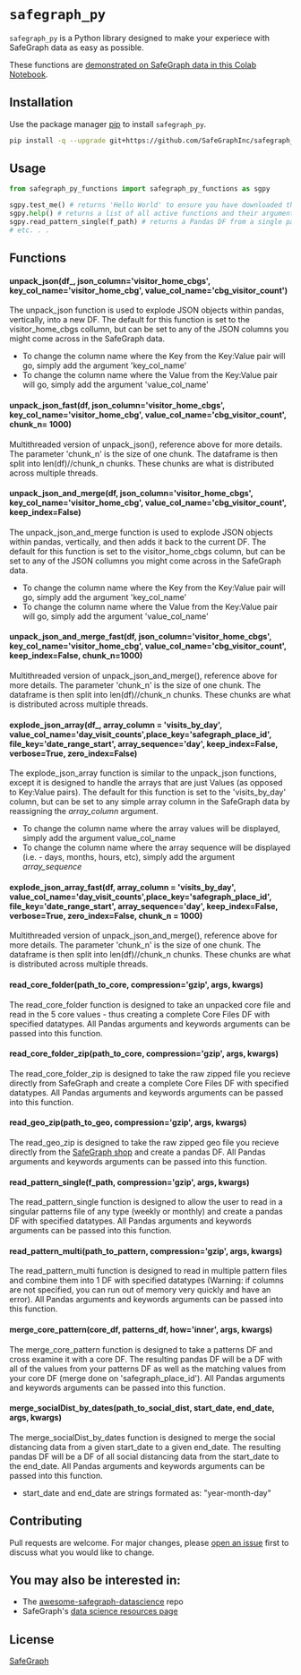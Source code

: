 # `safegraph_py`

`safegraph_py` is a Python library designed to make your experiece with SafeGraph data as easy as possible.

These functions are [demonstrated on SafeGraph data in this Colab Notebook](https://colab.research.google.com/drive/1V7hnyYuY_dUXQEPkCMZkgMuBFQV4iA_4?usp=sharing). 

## Installation

Use the package manager [pip](https://pip.pypa.io/en/stable/) to install `safegraph_py`.

```bash
pip install -q --upgrade git+https://github.com/SafeGraphInc/safegraph_py
```

## Usage

```python
from safegraph_py_functions import safegraph_py_functions as sgpy

sgpy.test_me() # returns 'Hello World' to ensure you have downloaded the library
sgpy.help() # returns a list of all active functions and their arguments in the safegraph_py library
sgpy.read_pattern_single(f_path) # returns a Pandas DF from a single patterns file
# etc. . . 
```

## Functions

#### unpack_json(df_, json_column='visitor_home_cbgs', key_col_name='visitor_home_cbg', value_col_name='cbg_visitor_count')

The unpack_json function is used to explode JSON objects within pandas, vertically, into a new DF. The default for this function is set to the visitor_home_cbgs collumn, but can be set to any of the JSON columns you might come across in the SafeGraph data. 
<br>
* To change the column name where the Key from the Key:Value pair will go, simply add the argument 'key_col_name'
* To change the column name where the Value from the Key:Value pair will go, simply add the argument 'value_col_name'

#### unpack_json_fast(df, json_column='visitor_home_cbgs', key_col_name='visitor_home_cbg', value_col_name='cbg_visitor_count', chunk_n= 1000)
Multithreaded version of unpack_json(), reference above for more details. The parameter 'chunk_n' is the size of one chunk. The dataframe is then split into len(df)//chunk_n chunks. These chunks are what is distributed across multiple threads. 

#### unpack_json_and_merge(df, json_column='visitor_home_cbgs', key_col_name='visitor_home_cbg', value_col_name='cbg_visitor_count', keep_index=False)

The unpack_json_and_merge function is used to explode JSON objects within pandas, vertically, and then adds it back to the current DF. The default for this function is set to the visitor_home_cbgs column, but can be set to any of the JSON collumns you might come across in the SafeGraph data.
<br>
* To change the column name where the Key from the Key:Value pair will go, simply add the argument 'key_col_name'
* To change the column name where the Value from the Key:Value pair will go, simply add the argument 'value_col_name'

#### unpack_json_and_merge_fast(df, json_column='visitor_home_cbgs', key_col_name='visitor_home_cbg', value_col_name='cbg_visitor_count', keep_index=False, chunk_n=1000)
Multithreaded version of unpack_json_and_merge(), reference above for more details. The parameter 'chunk_n' is the size of one chunk. The dataframe is then split into len(df)//chunk_n chunks. These chunks are what is distributed across multiple threads. 

#### explode_json_array(df_, array_column = 'visits_by_day', value_col_name='day_visit_counts',place_key='safegraph_place_id', file_key='date_range_start', array_sequence='day', keep_index=False, verbose=True, zero_index=False)

The explode_json_array function is similar to the unpack_json functions, except it is designed to handle the arrays that are just Values (as opposed to Key:Value pairs). The default for this function is set to the 'visits_by_day' column, but can be set to any simple array column in the SafeGraph data by reassigning the _array_column_ argument.
<br>
* To change the column name where the array values will be displayed, simply add the argument value_col_name
* To change the column name where the array sequence will be displayed (i.e. - days, months, hours, etc), simply add the argument _array_sequence_

#### explode_json_array_fast(df, array_column = 'visits_by_day', value_col_name='day_visit_counts',place_key='safegraph_place_id', file_key='date_range_start', array_sequence='day', keep_index=False, verbose=True, zero_index=False, chunk_n = 1000)
Multithreaded version of unpack_json_and_merge(), reference above for more details. The parameter 'chunk_n' is the size of one chunk. The dataframe is then split into len(df)//chunk_n chunks. These chunks are what is distributed across multiple threads. 

#### read_core_folder(path_to_core, compression='gzip', args, kwargs)

The read_core_folder function is designed to take an unpacked core file and read in the 5 core values - thus creating a complete Core Files DF with specified datatypes. All Pandas arguments and keywords arguments can be passed into this function.

#### read_core_folder_zip(path_to_core, compression='gzip', args, kwargs)

The read_core_folder_zip is designed to take the raw zipped file you recieve directly from SafeGraph and create a complete Core Files DF with specified datatypes. All Pandas arguments and keywords arguments can be passed into this function.

#### read_geo_zip(path_to_geo, compression='gzip', args, kwargs)

The read_geo_zip is designed to take the raw zipped geo file you recieve directly from the [SafeGraph shop](https://shop.safegraph.com/) and create a pandas DF. All Pandas arguments and keywords arguments can be passed into this function.

#### read_pattern_single(f_path, compression='gzip', args, kwargs)

The read_pattern_single function is designed to allow the user to read in a singular patterns file of any type (weekly or monthly) and create a pandas DF with specified datatypes. All Pandas arguments and keywords arguments can be passed into this function.

#### read_pattern_multi(path_to_pattern, compression='gzip', args, kwargs)

The read_pattern_multi function is designed to read in multiple pattern files and combine them into 1 DF with specified datatypes (Warning: if columns are not specified, you can run out of memory very quickly and have an error). All Pandas arguments and keywords arguments can be passed into this function.

#### merge_core_pattern(core_df, patterns_df, how='inner', args, kwargs)

The merge_core_pattern function is designed to take a patterns DF and cross examine it with a core DF. The resulting pandas DF will be a DF with all of the values from your patterns DF as well as the matching values from your core DF (merge done on 'safegraph_place_id'). All Pandas arguments and keywords arguments can be passed into this function.

#### merge_socialDist_by_dates(path_to_social_dist, start_date, end_date, args, kwargs)

The merge_socialDist_by_dates function is designed to merge the social distancing data from a given start_date to a given end_date. The resulting pandas DF will be a DF of all social distancing data from the start_date to the end_date. All Pandas arguments and keywords arguments can be passed into this function.
* start_date and end_date are strings formated as: "year-month-day"

## Contributing
Pull requests are welcome. For major changes, please [open an issue](https://github.com/SafeGraphInc/safegraph_py/issues/new) first to discuss what you would like to change.

## You may also be interested in: 
* The [awesome-safegraph-datascience](https://github.com/SafeGraphInc/awesome-safegraph-datascience) repo
* SafeGraph's [data science resources page](https://docs.safegraph.com/docs/data-science-resources)

## License
[SafeGraph](https://github.com/SafeGraphInc/safegraph_py/blob/master/LICENSE)

